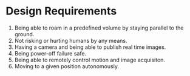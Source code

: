 # Design Requirements

1. Being able to roam in a predefined volume by staying parallel to the ground.
2. Not risking or hurting humans by any means.
3. Having a camera and being able to publish real time images.
5. Being power-off failure safe.
6. Being able to remotely control motion and image acquisiton.
7. Moving to a given position autonomously.
